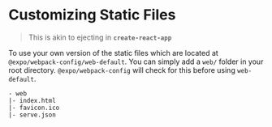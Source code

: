 # Customizing Static Files

> This is akin to ejecting in **`create-react-app`**

To use your own version of the static files which are located at `@expo/webpack-config/web-default`. You can simply add a `web/` folder in your root directory. `@expo/webpack-config` will check for this before using `web-default`.

```
- web
|- index.html
|- favicon.ico
|- serve.json
```
